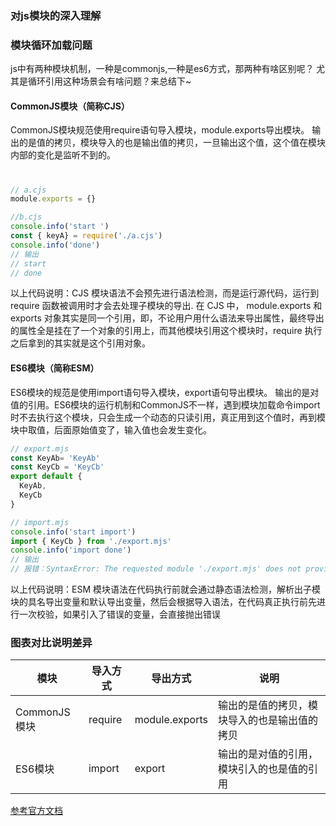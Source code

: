 ### 对js模块的深入理解
### 模块循环加载问题
js中有两种模块机制，一种是commonjs,一种是es6方式，那两种有啥区别呢？
尤其是循环引用这种场景会有啥问题？来总结下~

#### CommonJS模块（简称CJS）
CommonJS模块规范使用require语句导入模块，module.exports导出模块。
输出的是值的拷贝，模块导入的也是输出值的拷贝，一旦输出这个值，这个值在模块内部的变化是监听不到的。

#
```js
// a.cjs
module.exports = {}
```
```js
//b.cjs
console.info('start ')
const { keyA} = require('./a.cjs')
console.info('done')
// 输出
// start 
// done
```
以上代码说明：CJS 模块语法不会预先进行语法检测，而是运行源代码，运行到 require 函数被调用时才会去处理子模块的导出.
在 CJS 中， module.exports 和 exports 对象其实是同一个引用，即，不论用户用什么语法来导出属性，最终导出的属性全是挂在了一个对象的引用上，而其他模块引用这个模块时，require 执行之后拿到的其实就是这个引用对象。

#### ES6模块（简称ESM）
ES6模块的规范是使用import语句导入模块，export语句导出模块。
输出的是对值的引用。ES6模块的运行机制和CommonJS不一样，遇到模块加载命令import时不去执行这个模块，只会生成一个动态的只读引用，真正用到这个值时，再到模块中取值，后面原始值变了，输入值也会发生变化。
```js
// export.mjs
const KeyAb= 'KeyAb'
const KeyCb = 'KeyCb'
export default {
  KeyAb,
  KeyCb
}
```
```js
// import.mjs
console.info('start import')
import { KeyCb } from './export.mjs'
console.info('import done')
// 输出
// 报错：SyntaxError: The requested module './export.mjs' does not provide an export named 'KeyCb'
```
以上代码说明：ESM 模块语法在代码执行前就会通过静态语法检测，解析出子模块的具名导出变量和默认导出变量，然后会根据导入语法，在代码真正执行前先进行一次校验，如果引入了错误的变量，会直接抛出错误

### 图表对比说明差异

| 模块 | 导入方式 | 导出方式 | 说明 |
| ---------- | ---------- | ---------- | ------------ |
| CommonJS模块 | require | module.exports | 输出的是值的拷贝，模块导入的也是输出值的拷贝|
| ES6模块 | import | export | 输出的是对值的引用，模块引入的也是值的引用|


[参考官方文档](https://nodejs.org/api/modules.html#modules_cycles)

